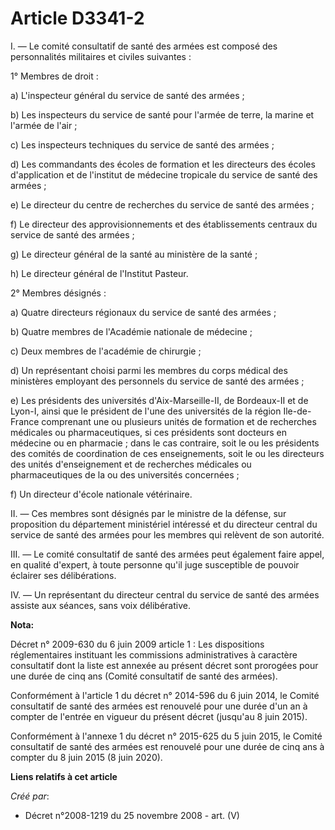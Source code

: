 # Article D3341-2

I. ― Le comité consultatif de santé des armées est composé des personnalités militaires et civiles suivantes :

1° Membres de droit :

a) L'inspecteur général du service de santé des armées ;

b) Les inspecteurs du service de santé pour l'armée de terre, la marine et l'armée de l'air ;

c) Les inspecteurs techniques du service de santé des armées ;

d) Les commandants des écoles de formation et les directeurs des écoles d'application et de l'institut de médecine tropicale
du service de santé des armées ;

e) Le directeur du centre de recherches du service de santé des armées ;

f) Le directeur des approvisionnements et des établissements centraux du service de santé des armées ;

g) Le directeur général de la santé au ministère de la santé ;

h) Le directeur général de l'Institut Pasteur.

2° Membres désignés :

a) Quatre directeurs régionaux du service de santé des armées ;

b) Quatre membres de l'Académie nationale de médecine ;

c) Deux membres de l'académie de chirurgie ;

d) Un représentant choisi parmi les membres du corps médical des ministères employant des personnels du service de santé des
armées ;

e) Les présidents des universités d'Aix-Marseille-II, de Bordeaux-II et de Lyon-I, ainsi que le président de l'une des
universités de la région Ile-de-France comprenant une ou plusieurs unités de formation et de recherches médicales ou
pharmaceutiques, si ces présidents sont docteurs en médecine ou en pharmacie ; dans le cas contraire, soit le ou les
présidents des comités de coordination de ces enseignements, soit le ou les directeurs des unités d'enseignement et de
recherches médicales ou pharmaceutiques de la ou des universités concernées ;

f) Un directeur d'école nationale vétérinaire.

II. ― Ces membres sont désignés par le ministre de la défense, sur proposition du département ministériel intéressé et du
directeur central du service de santé des armées pour les membres qui relèvent de son autorité.

III. ― Le comité consultatif de santé des armées peut également faire appel, en qualité d'expert, à toute personne qu'il juge
susceptible de pouvoir éclairer ses délibérations.

IV. ― Un représentant du directeur central du service de santé des armées assiste aux séances, sans voix délibérative.

**Nota:**

Décret n° 2009-630 du 6 juin 2009 article 1 : Les dispositions réglementaires instituant les commissions administratives à
caractère consultatif dont la liste est annexée au présent décret sont prorogées pour une durée de cinq ans (Comité
consultatif de santé des armées).

Conformément à l'article 1 du décret n° 2014-596 du 6 juin 2014, le Comité consultatif de santé des armées est renouvelé pour
une durée d'un an à compter de l'entrée en vigueur du présent décret (jusqu'au 8 juin 2015).

Conformément à l'annexe 1 du décret n° 2015-625 du 5 juin 2015, le Comité consultatif de santé des armées est renouvelé pour
une durée de cinq ans à compter du 8 juin 2015 (8 juin 2020).

**Liens relatifs à cet article**

_Créé par_:

  - Décret n°2008-1219 du 25 novembre 2008 - art. (V)
